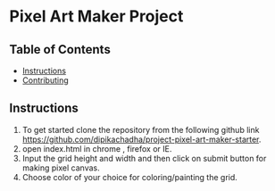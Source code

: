 # Pixel Art Maker Project

## Table of Contents

* [Instructions](#instructions)
* [Contributing](#contributing)

## Instructions
1. To get started clone the repository from the following github link https://github.com/dipikachadha/project-pixel-art-maker-starter.
2. open index.html in chrome , firefox or IE.
3. Input the grid height and width and then click on submit button for making pixel canvas.
4. Choose color of your choice for coloring/painting the grid.

